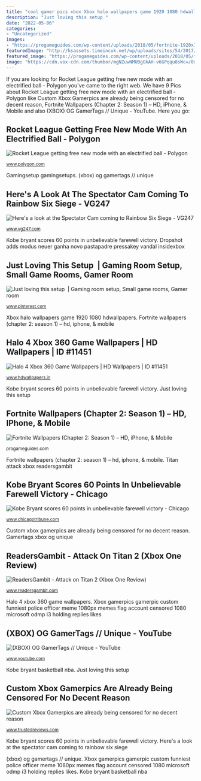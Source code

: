 ```yaml
---
title: "cool gamer pics xbox Xbox halo wallpapers game 1920 1080 hdwallpapers"
description: "Just loving this setup ️"
date: "2022-05-06"
categories:
- "Uncategorized"
images:
- "https://progameguides.com/wp-content/uploads/2018/05/fortnite-1920x1080-wallpaper-thanos.jpg"
featuredImage: "http://ksassets.timeincuk.net/wp/uploads/sites/54/2017/07/Xbox_Gamerpic_ban.jpg"
featured_image: "https://progameguides.com/wp-content/uploads/2018/05/fortnite-1920x1080-wallpaper-thanos.jpg"
image: "https://cdn.vox-cdn.com/thumbor/mgNZuwNMUBgGkAH-v6GPqqu8sWc=/0x0:1920x1080/1600x900/cdn.vox-cdn.com/uploads/chorus_image/image/53672745/Dropshot2.0.jpg"
---
```


If you are looking for Rocket League getting free new mode with an electrified ball - Polygon you've came to the right web. We have 9 Pics about Rocket League getting free new mode with an electrified ball - Polygon like Custom Xbox Gamerpics are already being censored for no decent reason, Fortnite Wallpapers (Chapter 2: Season 1) – HD, iPhone, &amp; Mobile and also (XBOX) OG GamerTags // Unique - YouTube. Here you go:

## Rocket League Getting Free New Mode With An Electrified Ball - Polygon

![Rocket League getting free new mode with an electrified ball - Polygon](https://cdn.vox-cdn.com/thumbor/mgNZuwNMUBgGkAH-v6GPqqu8sWc=/0x0:1920x1080/1600x900/cdn.vox-cdn.com/uploads/chorus_image/image/53672745/Dropshot2.0.jpg "Just loving this setup ️")

<small>www.polygon.com</small>

Gamingsetup gamingsetups. (xbox) og gamertags // unique

## Here&#039;s A Look At The Spectator Cam Coming To Rainbow Six Siege - VG247

![Here&#039;s a look at the Spectator Cam coming to Rainbow Six Siege - VG247](https://assets.vg247.com/current/2015/08/rainbow_six_siege_gamescom-3.jpg "Halo 4 xbox 360 game wallpapers")

<small>www.vg247.com</small>

Kobe bryant scores 60 points in unbelievable farewell victory. Dropshot adds modus neuer ganha novo pastapadre pressakey vandal insidexbox

## Just Loving This Setup ️ | Gaming Room Setup, Small Game Rooms, Gamer Room

![Just loving this setup ️ | Gaming room setup, Small game rooms, Gamer room](https://i.pinimg.com/736x/4d/1c/de/4d1cde238c0bc1781c7a264a538373ab.jpg "Here&#039;s a look at the spectator cam coming to rainbow six siege")

<small>www.pinterest.com</small>

Xbox halo wallpapers game 1920 1080 hdwallpapers. Fortnite wallpapers (chapter 2: season 1) – hd, iphone, &amp; mobile

## Halo 4 Xbox 360 Game Wallpapers | HD Wallpapers | ID #11451

![Halo 4 Xbox 360 Game Wallpapers | HD Wallpapers | ID #11451](http://www.hdwallpapers.in/download/halo_4_xbox_360_game-1920x1200.jpg "Titan attack xbox readersgambit")

<small>www.hdwallpapers.in</small>

Kobe bryant scores 60 points in unbelievable farewell victory. Just loving this setup ️

## Fortnite Wallpapers (Chapter 2: Season 1) – HD, IPhone, &amp; Mobile

![Fortnite Wallpapers (Chapter 2: Season 1) – HD, iPhone, &amp; Mobile](https://progameguides.com/wp-content/uploads/2018/05/fortnite-1920x1080-wallpaper-thanos.jpg "Fortnite wallpapers (chapter 2: season 1) – hd, iphone, &amp; mobile")

<small>progameguides.com</small>

Fortnite wallpapers (chapter 2: season 1) – hd, iphone, &amp; mobile. Titan attack xbox readersgambit

## Kobe Bryant Scores 60 Points In Unbelievable Farewell Victory - Chicago

![Kobe Bryant scores 60 points in unbelievable farewell victory - Chicago](https://www.trbimg.com/img-570f13f6/turbine/ct-nba-kobe-bryant-final-game-spt-20160413 "Rocket league getting free new mode with an electrified ball")

<small>www.chicagotribune.com</small>

Custom xbox gamerpics are already being censored for no decent reason. Gamertags xbox og unique

## ReadersGambit - Attack On Titan 2 (Xbox One Review)

![ReadersGambit - Attack on Titan 2 (Xbox One Review)](http://www.readersgambit.com/wp-content/uploads/2018/03/attack-on-titan-2-xbox-one-4981-1.jpg "Halo 4 xbox 360 game wallpapers")

<small>www.readersgambit.com</small>

Halo 4 xbox 360 game wallpapers. Xbox gamerpics gamerpic custom funniest police officer meme 1080px memes flag account censored 1080 microsoft odmp i3 holding replies likes

## (XBOX) OG GamerTags // Unique - YouTube

![(XBOX) OG GamerTags // Unique - YouTube](http://i.ytimg.com/vi/v6Jgzlm2amk/maxresdefault.jpg "(xbox) og gamertags // unique")

<small>www.youtube.com</small>

Kobe bryant basketball nba. Just loving this setup ️

## Custom Xbox Gamerpics Are Already Being Censored For No Decent Reason

![Custom Xbox Gamerpics are already being censored for no decent reason](http://ksassets.timeincuk.net/wp/uploads/sites/54/2017/07/Xbox_Gamerpic_ban.jpg "Kobe bryant scores 60 points in unbelievable farewell victory")

<small>www.trustedreviews.com</small>

Kobe bryant scores 60 points in unbelievable farewell victory. Here&#039;s a look at the spectator cam coming to rainbow six siege

(xbox) og gamertags // unique. Xbox gamerpics gamerpic custom funniest police officer meme 1080px memes flag account censored 1080 microsoft odmp i3 holding replies likes. Kobe bryant basketball nba
